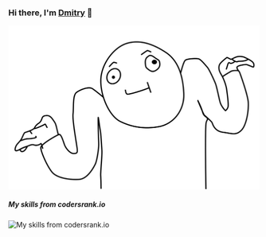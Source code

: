 ### Hi there, I'm [Dmitry](https://t.me/nerosketch) 👋

<img src="https://raw.githubusercontent.com/nerosketch/nerosketch/main/hz.svg?sanitize=true">

##### My skills from codersrank.io
![My skills from codersrank.io](https://cr-skills-chart-widget.azurewebsites.net/api/api?username=nerosketch)

<!--
**nerosketch/nerosketch** is a ✨ _special_ ✨ repository because its `README.md` (this file) appears on your GitHub profile.

Here are some ideas to get you started:

- 🔭 I’m currently working on ...
- 🌱 I’m currently learning ...
- 👯 I’m looking to collaborate on ...
- 🤔 I’m looking for help with ...
- 💬 Ask me about ...
- 📫 How to reach me: ...
- 😄 Pronouns: ...
- ⚡ Fun fact: ...
-->

